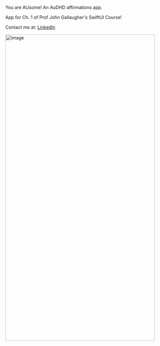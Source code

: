 You are AUsome! An AuDHD affirmations app.

App for Ch. 1 of Prof John Gallaugher's SwiftUI Course!

Contact me at: [LinkedIn]([url](https://www.linkedin.com/in/andrewstraight/))

<img width="469" height="958" alt="image" src="https://github.com/user-attachments/assets/77a61f0f-49cb-460a-becf-a5dcb26b5f86" />
